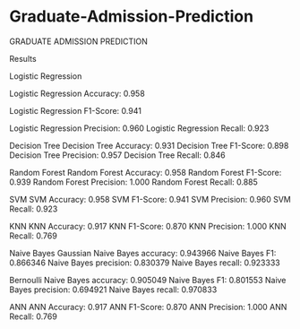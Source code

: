 # Graduate-Admission-Prediction

GRADUATE ADMISSION PREDICTION

Results


Logistic Regression

Logistic Regression Accuracy: 0.958

Logistic Regression F1-Score: 0.941

Logistic Regression Precision: 0.960
Logistic Regression Recall: 0.923


Decision Tree
Decision Tree Accuracy: 0.931
Decision Tree F1-Score: 0.898
Decision Tree Precision: 0.957
Decision Tree Recall: 0.846


Random Forest
Random Forest Accuracy: 0.958
Random Forest F1-Score: 0.939
Random Forest Precision: 1.000
Random Forest Recall: 0.885


SVM
SVM Accuracy: 0.958
SVM F1-Score: 0.941
SVM Precision: 0.960
SVM Recall: 0.923


KNN
KNN Accuracy: 0.917
KNN F1-Score: 0.870
KNN Precision: 1.000
KNN Recall: 0.769


Naive Bayes
Gaussian
Naive Bayes accuracy: 0.943966
Naive Bayes F1: 0.866346
Naive Bayes precision: 0.830379
Naive Bayes recall: 0.923333

Bernoulli
Naive Bayes accuracy: 0.905049
Naive Bayes F1: 0.801553
Naive Bayes precision: 0.694921
Naive Bayes recall: 0.970833


ANN
ANN Accuracy: 0.917
ANN F1-Score: 0.870
ANN Precision: 1.000
ANN Recall: 0.769

